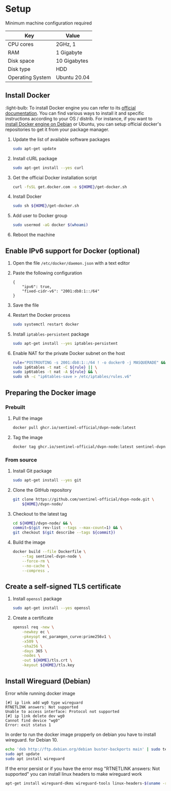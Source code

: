 # Setup

Minimum machine configuration required

| Key              | Value        |
| ---------------- | ------------ |
| CPU cores        | 2GHz, 1      |
| RAM              | 1 Gigabyte   |
| Disk space       | 10 Gigabytes |
| Disk type        | HDD          |
| Operating System | Ubuntu 20.04 |

## Install Docker

:light-bulb: To install Docker engine you can refer to its [official documentation](https://docs.docker.com/engine/install/). You can find various ways to install it and specific instructions according to your OS / distrib. For instance, if you want to [install Docker engine on Debian](https://docs.docker.com/engine/install/debian/) or Ubuntu, you can setup official docker's repositories to get it from your package manager.

1. Update the list of available software packages

    ``` sh
    sudo apt-get update
    ```

2. Install cURL package

    ``` sh
    sudo apt-get install --yes curl
    ```

3. Get the official Docker installation script

    ``` sh
    curl -fsSL get.docker.com -o ${HOME}/get-docker.sh
    ```

4. Install Docker

    ``` sh
    sudo sh ${HOME}/get-docker.sh
    ```

5. Add user to Docker group

    ``` sh
    sudo usermod -aG docker $(whoami)
    ```

6. Reboot the machine

## Enable IPv6 support for Docker (optional)

1. Open the file `/etc/docker/daemon.json` with a text editor

2. Paste the following configuration

    ``` text
    {
        "ipv6": true,
        "fixed-cidr-v6": "2001:db8:1::/64"
    }
    ```

3. Save the file

4. Restart the Docker process

    ``` sh
    sudo systemctl restart docker
    ```

5. Install `iptables-persistent` package

    ``` sh
    sudo apt-get install --yes iptables-persistent
    ```

6. Enable NAT for the private Docker subnet on the host

    ``` sh
    rule="POSTROUTING -s 2001:db8:1::/64 ! -o docker0 -j MASQUERADE" && \
    sudo ip6tables -t nat -C ${rule} || \
    sudo ip6tables -t nat -A ${rule} && \
    sudo sh -c "ip6tables-save > /etc/iptables/rules.v6"
    ```

## Preparing the Docker image

### Prebuilt

1. Pull the image

    ``` sh
    docker pull ghcr.io/sentinel-official/dvpn-node:latest
    ```

2. Tag the image

    ``` sh
    docker tag ghcr.io/sentinel-official/dvpn-node:latest sentinel-dvpn-node
    ```

### From source

1. Install Git package

    ``` sh
    sudo apt-get install --yes git
    ```

2. Clone the GitHub repository

    ``` sh
    git clone https://github.com/sentinel-official/dvpn-node.git \
        ${HOME}/dvpn-node/
    ```

3. Checkout to the latest tag

    ``` sh
    cd ${HOME}/dvpn-node/ && \
    commit=$(git rev-list --tags --max-count=1) && \
    git checkout $(git describe --tags ${commit})
    ```

4. Build the image

    ``` sh
    docker build --file Dockerfile \
        --tag sentinel-dvpn-node \
        --force-rm \
        --no-cache \
        --compress .
    ```

## Create a self-signed TLS certificate

1. Install `openssl` package

    ``` sh
    sudo apt-get install --yes openssl
    ```

2. Create a certificate

    ``` sh
    openssl req -new \
        -newkey ec \
        -pkeyopt ec_paramgen_curve:prime256v1 \
        -x509 \
        -sha256 \
        -days 365 \
        -nodes \
        -out ${HOME}/tls.crt \
        -keyout ${HOME}/tls.key
    ```
    
## Install Wireguard (Debian)

Error while running docker image 

```
[#] ip link add wg0 type wireguard
RTNETLINK answers: Not supported
Unable to access interface: Protocol not supported
[#] ip link delete dev wg0
Cannot find device "wg0"
Error: exit status 1
```

In order to run the docker image propperly on debian you have to install wireguard.  for Debian 10.

``` sh
echo 'deb http://ftp.debian.org/debian buster-backports main' | sudo tee /etc/apt/sources.list.d/buster-backports.list
sudo apt update
sudo apt install wireguard
```

If the error persist or if you have the error msg "RTNETLINK answers: Not supported" you can install linux headers to make wireguard work

``` sh
apt-get install wireguard-dkms wireguard-tools linux-headers-$(uname -r)
```
